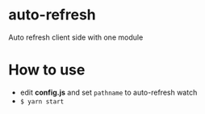 # auto-refresh
Auto refresh client side with one module

# How to use
- edit <b>config.js</b> and set <code>pathname</code> to auto-refresh watch
- <code>$ yarn start</code>
